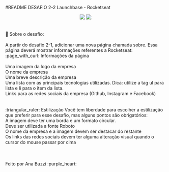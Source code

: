 #README
DESAFIO 2-2
Launchbase - Rocketseat
<div align="center">
 <img src='https://i.ibb.co/9tn2kfz/pixiz-26-06-2020-02-04-36.jpg'>
 <img src='https://i.ibb.co/b3FkhqK/teste.png'>
 </div>
<br></br>
🚀 Sobre o desafio:
<br>
<br>
A partir do desafio 2-1, adicionar uma nova página chamada sobre. Essa página deverá mostrar informações referentes a Rocketseat:

<br>
:page_with_curl:
Informações da página
<br></br>
Uma imagem da logo da empresa
<br>
O nome da empresa
<br>
Uma breve descrição da empresa
<br>
Uma lista com as principais tecnologias utilizadas. Dica: utilize a tag ul para lista e li para o item da lista.
<br>
Links para as redes sociais da empresa (Github, Instagram e Facebook)
<br>
<br></br>
:triangular_ruler:
Estilização
Você tem liberdade para escolher a estilização que preferir para esse desafio, mas alguns pontos são obrigatórios:
<br>
A imagem deve ter uma borda e um formato circular.
<br>
Deve ser utilizada a fonte Roboto
<br>
O nome da empresa e a imagem devem ser destacar do restante
<br>
Os links das redes sociais devem ter alguma alteração visual quando o cursor do mouse passar por cima
<br></br>
<br></br>
Feito por Ana Buzzi :purple_heart:


